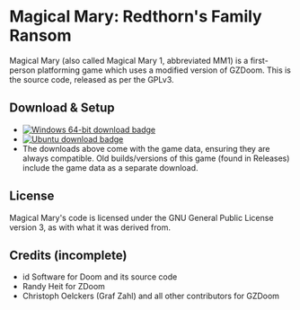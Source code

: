 # Magical Mary: Redthorn's Family Ransom
Magical Mary (also called Magical Mary 1, abbreviated MM1) is a first-person platforming game which uses a modified version of GZDoom. This is the source code, released as per the GPLv3.
## Download & Setup
* [![Windows 64-bit download badge](https://img.shields.io/badge/Windows_64bit-Download-green.svg)](https://storage.googleapis.com/mary-game-1/downloads/public/windows.zip)
* [![Ubuntu download badge](https://img.shields.io/badge/Ubuntu-Download-orange.svg)](https://storage.googleapis.com/mary-game-1/downloads/public/ubuntu.zip)
* The downloads above come with the game data, ensuring they are always compatible. Old builds/versions of this game (found in Releases) include the game data as a separate download.
## License
Magical Mary's code is licensed under the GNU General Public License version 3, as with what it was derived from.
## Credits (incomplete)
* id Software for Doom and its source code
* Randy Heit for ZDoom
* Christoph Oelckers (Graf Zahl) and all other contributors for GZDoom
